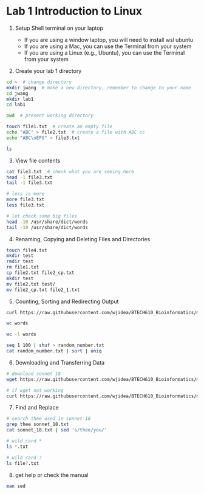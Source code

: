 # Lab 1 Introduction to Linux

1. Setup Shell terminal on your laptop
   - If you are using a window laptop, you will need to install wsl ubuntu
   - If you are using a Mac, you can use the Terminal from your system
   - If you are using a Linux (e.g., Ubuntu), you can use the Terminal from your system




2. Create your lab 1 directory

```sh
cd ~  # change directory
mkdir jwang  # make a new directory, remember to change to your name
cd jwang 
mkdir lab1
cd lab1

pwd  # present working directory

touch file1.txt  # create an empty file 
echo "ABC" > file2.txt  # create a file with ABC cc
echo "ABC\nEFG" > file3.txt

ls
```

3. View file contents

```sh
cat file3.txt  # check what you are seeing here
head -1 file3.txt
tail -1 file3.txt

# less is more
more file3.txt
less file3.txt

# let check some big files
head -10 /usr/share/dict/words
tail -10 /usr/share/dict/words
```

4. Renaming, Copying and Deleting Files and Directories

```sh
touch file4.txt
mkdir test
rmdir test
rm file1.txt
cp file2.txt file2_cp.txt
mkdir test
mv file2.txt test/
mv file2_cp.txt file2_1.txt

```

5. Counting, Sorting and Redirecting Output

```sh
curl https://raw.githubusercontent.com/wjidea/BTECH610_Bioinformatics/main/lab1/words -o words

wc words

wc -l words

seq 1 100 | shuf > random_number.txt 
cat random_number.txt | sort | uniq
```



6. Downloading and Transferring Data

```sh
# download sonnet 18
wget https://raw.githubusercontent.com/wjidea/BTECH610_Bioinformatics/main/lab1/sonnet_18.txt

# if wget not working
curl https://raw.githubusercontent.com/wjidea/BTECH610_Bioinformatics/main/lab1/sonnet_18.txt -o sonnet_18.txt
```



7. Find and Replace

```sh
# search thee used in sonnet 18
grep thee sonnet_18.txt
cat sonnet_18.txt | sed 's/thee/you/'

# wild card *
ls *.txt

# wild card ?
ls file?.txt
```



8. get help or check the manual

```sh
man sed
```

